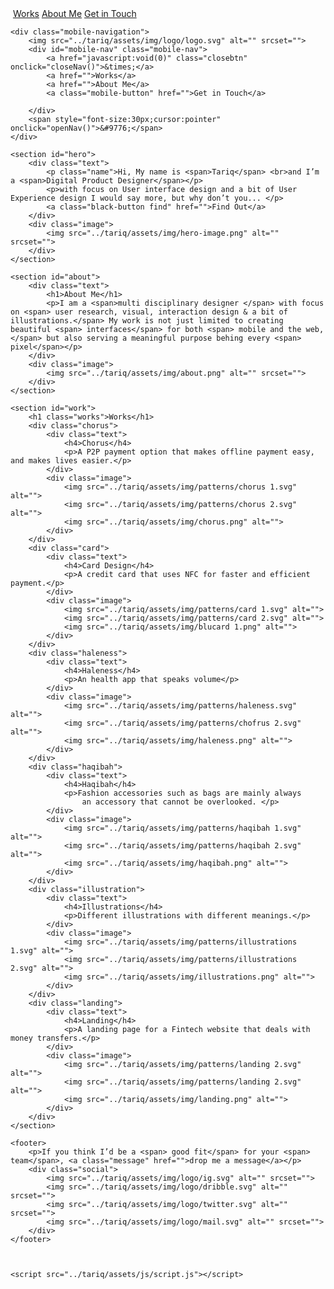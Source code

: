<!DOCTYPE html>
<html lang="en">
<head>
    <meta charset="UTF-8">
    <meta name="viewport" content="width=device-width, initial-scale=1.0">
    <meta http-equiv="X-UA-Compatible" content="ie=edge">
    <title>Tariq's Portfolio</title>
    <link rel="stylesheet" href="../tariq/assets/css/style.css">
    <!-- Load an icon library to show a hamburger menu (bars) on small screens -->
    <link rel="stylesheet" href="https://cdnjs.cloudflare.com/ajax/libs/font-awesome/4.7.0/css/font-awesome.min.css">
</head>


<body>
    <div class="navigation">
        <img src="../tariq/assets/img/logo/logo.svg" alt="" srcset="">
        <a href="">Works</a>
        <a href="">About Me</a>
        <a class="black-button" href="">Get in Touch</a>
    </div>

    <div class="mobile-navigation">
        <img src="../tariq/assets/img/logo/logo.svg" alt="" srcset="">
        <div id="mobile-nav" class="mobile-nav">
            <a href="javascript:void(0)" class="closebtn" onclick="closeNav()">&times;</a>
            <a href="">Works</a>
            <a href="">About Me</a>
            <a class="mobile-button" href="">Get in Touch</a>

        </div>        
        <span style="font-size:30px;cursor:pointer" onclick="openNav()">&#9776;</span>
    </div>    

    <section id="hero">
        <div class="text">
            <p class="name">Hi, My name is <span>Tariq</span> <br>and I’m a <span>Digital Product Designer</span></p>
            <p>with focus on User interface design and a bit of User Experience design I would say more, but why don’t you... </p>
            <a class="black-button find" href="">Find Out</a>
        </div>
        <div class="image">
            <img src="../tariq/assets/img/hero-image.png" alt="" srcset="">
        </div>
    </section>

    <section id="about">
        <div class="text">
            <h1>About Me</h1>
            <p>I am a <span>multi disciplinary designer </span> with focus on <span> user research, visual, interaction design & a bit of illustrations.</span> My work is not just limited to creating beautiful <span> interfaces</span> for both <span> mobile and the web,</span> but also serving a meaningful purpose behing every <span> pixel</span></p>
        </div>
        <div class="image">
            <img src="../tariq/assets/img/about.png" alt="" srcset="">
        </div>
    </section>

    <section id="work">
        <h1 class="works">Works</h1>
        <div class="chorus">
            <div class="text">                
                <h4>Chorus</h4>
                <p>A P2P payment option that makes offline payment easy, and makes lives easier.</p>
            </div>
            <div class="image">
                <img src="../tariq/assets/img/patterns/chorus 1.svg" alt="">
                <img src="../tariq/assets/img/patterns/chorus 2.svg" alt="">
                <img src="../tariq/assets/img/chorus.png" alt="">
            </div>
        </div>
        <div class="card">
            <div class="text">                
                <h4>Card Design</h4>
                <p>A credit card that uses NFC for faster and efficient payment.</p>
            </div>
            <div class="image">
                <img src="../tariq/assets/img/patterns/card 1.svg" alt="">
                <img src="../tariq/assets/img/patterns/card 2.svg" alt="">
                <img src="../tariq/assets/img/blucard 1.png" alt="">
            </div>
        </div>
        <div class="haleness">
            <div class="text">                
                <h4>Haleness</h4>
                <p>An health app that speaks volume</p>
            </div>
            <div class="image">
                <img src="../tariq/assets/img/patterns/haleness.svg" alt="">
                <img src="../tariq/assets/img/patterns/chofrus 2.svg" alt="">
                <img src="../tariq/assets/img/haleness.png" alt="">
            </div>
        </div>
        <div class="haqibah">
            <div class="text">                
                <h4>Haqibah</h4>
                <p>Fashion accessories such as bags are mainly always
                    an accessory that cannot be overlooked. </p>
            </div>
            <div class="image">
                <img src="../tariq/assets/img/patterns/haqibah 1.svg" alt="">
                <img src="../tariq/assets/img/patterns/haqibah 2.svg" alt="">
                <img src="../tariq/assets/img/haqibah.png" alt="">
            </div>
        </div>
        <div class="illustration">
            <div class="text">                
                <h4>Illustrations</h4>
                <p>Different illustrations with different meanings.</p>
            </div>
            <div class="image">
                <img src="../tariq/assets/img/patterns/illustrations 1.svg" alt="">
                <img src="../tariq/assets/img/patterns/illustrations 2.svg" alt="">
                <img src="../tariq/assets/img/illustrations.png" alt="">
            </div>
        </div>
        <div class="landing">
            <div class="text">                
                <h4>Landing</h4>
                <p>A landing page for a Fintech website that deals with money transfers.</p>
            </div>
            <div class="image">
                <img src="../tariq/assets/img/patterns/landing 2.svg" alt="">
                <img src="../tariq/assets/img/patterns/landing 2.svg" alt="">
                <img src="../tariq/assets/img/landing.png" alt="">
            </div>
        </div>
    </section>

    <footer>
        <p>If you think I’d be a <span> good fit</span> for your <span> team</span>, <a class="message" href="">drop me a message</a></p>
        <div class="social">
            <img src="../tariq/assets/img/logo/ig.svg" alt="" srcset="">
            <img src="../tariq/assets/img/logo/dribble.svg" alt="" srcset="">
            <img src="../tariq/assets/img/logo/twitter.svg" alt="" srcset="">
            <img src="../tariq/assets/img/logo/mail.svg" alt="" srcset="">
        </div>
    </footer>

    
    
    <script src="../tariq/assets/js/script.js"></script>    
</body>
